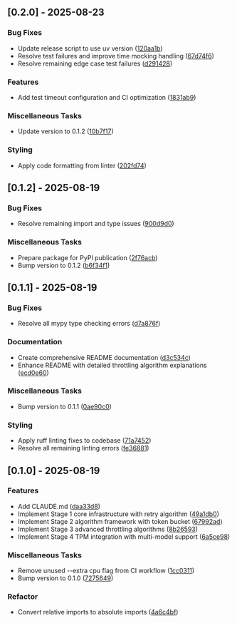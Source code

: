 ## [0.2.0] - 2025-08-23

### Bug Fixes

- Update release script to use uv version ([120aa1b](https://github.com/appleparan/plsno429/commit/120aa1bf073042b15395b12074641c280995ea89))
- Resolve test failures and improve time mocking handling ([67d74f6](https://github.com/appleparan/plsno429/commit/67d74f68d8b68ec218ac26b4a32e2115a379bc18))
- Resolve remaining edge case test failures ([d291428](https://github.com/appleparan/plsno429/commit/d2914280b82dfe40493c87df0d987cb9d153aea8))

### Features

- Add test timeout configuration and CI optimization ([1831ab9](https://github.com/appleparan/plsno429/commit/1831ab9a9d436ba54beec0f405ec89a57c64b20a))

### Miscellaneous Tasks

- Update version to 0.1.2 ([10b7f17](https://github.com/appleparan/plsno429/commit/10b7f173808b89e5e87089c1b45b08a88754173d))

### Styling

- Apply code formatting from linter ([202fd74](https://github.com/appleparan/plsno429/commit/202fd74dd12553bf9460df633c7de7701d5d7fce))

## [0.1.2] - 2025-08-19

### Bug Fixes

- Resolve remaining import and type issues ([900d9d0](https://github.com/appleparan/plsno429/commit/900d9d041baa122274a7922a115495fb186d83fc))

### Miscellaneous Tasks

- Prepare package for PyPI publication ([2f76acb](https://github.com/appleparan/plsno429/commit/2f76acbbd6610516f706be8312fd58d148d90224))
- Bump version to 0.1.2 ([b6f34f1](https://github.com/appleparan/plsno429/commit/b6f34f1d8942fbbe209400c7a07ef2ee10082527))

## [0.1.1] - 2025-08-19

### Bug Fixes

- Resolve all mypy type checking errors ([d7a876f](https://github.com/appleparan/plsno429/commit/d7a876f36297bfc5d1587eb3e4ef10da1f41a8bc))

### Documentation

- Create comprehensive README documentation ([d3c534c](https://github.com/appleparan/plsno429/commit/d3c534cc41e6d5e8f64f0a10d3a57afd80cbb629))
- Enhance README with detailed throttling algorithm explanations ([ecd0e60](https://github.com/appleparan/plsno429/commit/ecd0e609744cf70441d58631d6fe26b0922b8bb6))

### Miscellaneous Tasks

- Bump version to 0.1.1 ([0ae90c0](https://github.com/appleparan/plsno429/commit/0ae90c06ea51b2e0a96b6f61f149450403245d10))

### Styling

- Apply ruff linting fixes to codebase ([71a7452](https://github.com/appleparan/plsno429/commit/71a74526e39ca7d30885fd2c374d479e7d320840))
- Resolve all remaining linting errors ([fe36881](https://github.com/appleparan/plsno429/commit/fe3688118d219ff6a92ac96799d6dc10125e58a7))

## [0.1.0] - 2025-08-19

### Features

- Add CLAUDE.md ([daa33d8](https://github.com/appleparan/plsno429/commit/daa33d8b78cbd249501b83f571849596f5a64a9f))
- Implement Stage 1 core infrastructure with retry algorithm ([49a1db0](https://github.com/appleparan/plsno429/commit/49a1db0ac22f32c98c4cbfd7ae2c46e1d76a8ba7))
- Implement Stage 2 algorithm framework with token bucket ([67992ad](https://github.com/appleparan/plsno429/commit/67992ad4b277a69b630d8bea091093696abda23c))
- Implement Stage 3 advanced throttling algorithms ([8b26593](https://github.com/appleparan/plsno429/commit/8b2659315509fa114911e6ab9c68a9c18e5fc74d))
- Implement Stage 4 TPM integration with multi-model support ([6a5ce98](https://github.com/appleparan/plsno429/commit/6a5ce9822fdf9074072a9652c6e43ed20facd0ab))

### Miscellaneous Tasks

- Remove unused --extra cpu flag from CI workflow ([1cc0311](https://github.com/appleparan/plsno429/commit/1cc0311d3c72b2177b3e155b68ddf2ac35fb72b0))
- Bump version to 0.1.0 ([7275649](https://github.com/appleparan/plsno429/commit/72756493461a3990375fd0f6114ce6682b7b1c81))

### Refactor

- Convert relative imports to absolute imports ([4a6c4bf](https://github.com/appleparan/plsno429/commit/4a6c4bfb39aae50b37f16d029f0776d6a8a98080))

<!-- generated by git-cliff -->
